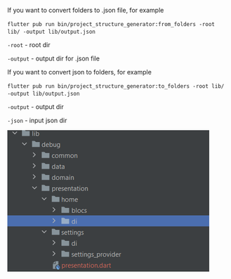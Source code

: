 If you want to convert folders to .json file, for example



`
flutter pub run bin/project_structure_generator:from_folders -root lib/ -output lib/output.json
`

`-root` - root dir


`-output` - output dir for .json file









If you want to convert json to folders, for example

`
flutter pub run bin/project_structure_generator:to_folders -root lib/ -output lib/output.json
`

`-output` - output dir


`-json` - input json dir

![Alt Text](./screenshots/img.png)
